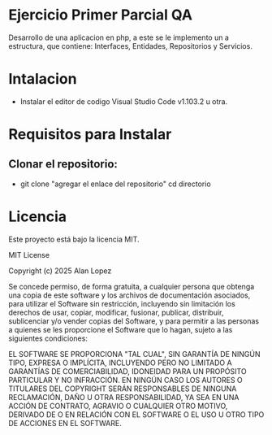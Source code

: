 
# Ejercicio Primer Parcial QA

Desarrollo de una aplicacion en php, a este se le implemento un a estructura, que contiene: Interfaces, Entidades, Repositorios y Servicios.

# Intalacion
- Instalar el editor de codigo Visual Studio Code v1.103.2 u otra.

# Requisitos para Instalar
## Clonar el repositorio:
- git clone "agregar el enlace del repositorio"
  cd directorio 


# Licencia
Este proyecto está bajo la licencia MIT.

MIT License

Copyright (c) 2025 Alan Lopez

Se concede permiso, de forma gratuita, a cualquier persona que obtenga una copia de este software y los archivos de documentación asociados, para utilizar el Software sin restricción, incluyendo sin limitación los derechos de usar, copiar, modificar, fusionar, publicar, distribuir, sublicenciar y/o vender copias del Software, y para permitir a las personas a quienes se les proporcione el Software que lo hagan, sujeto a las siguientes condiciones:

EL SOFTWARE SE PROPORCIONA "TAL CUAL", SIN GARANTÍA DE NINGÚN TIPO, EXPRESA O IMPLÍCITA, INCLUYENDO PERO NO LIMITADO A GARANTÍAS DE COMERCIABILIDAD, IDONEIDAD PARA UN PROPÓSITO PARTICULAR Y NO INFRACCIÓN. EN NINGÚN CASO LOS AUTORES O TITULARES DEL COPYRIGHT SERÁN RESPONSABLES DE NINGUNA RECLAMACIÓN, DAÑO U OTRA RESPONSABILIDAD, YA SEA EN UNA ACCIÓN DE CONTRATO, AGRAVIO O CUALQUIER OTRO MOTIVO, DERIVADO DE O EN RELACIÓN CON EL SOFTWARE O EL USO U OTRO TIPO DE ACCIONES EN EL SOFTWARE.